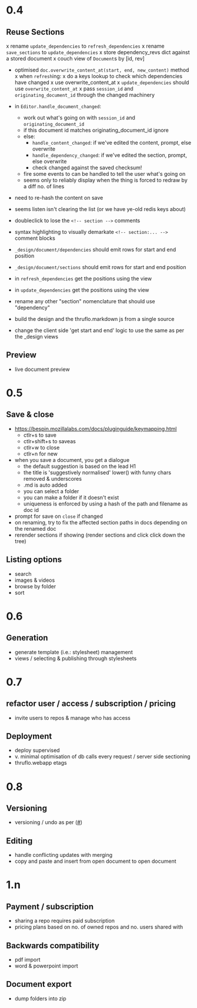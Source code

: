 
# 0.4

## Reuse Sections

x rename `update_dependencies` to `refresh_dependencies`
x rename `save_sections` to `update_dependencies`
x store dependency_revs dict against a stored document
x couch view of `Document`s by [id, rev]
+ optimised `doc.overwrite_content_at(start, end, new_content)` method
x when `refresh`ing:
  x do a keys lookup to check which dependencies have changed
  x use overwrite_content_at
x `update_dependencies` should use `overwrite_content_at`
x pass ``session_id`` and ``originating_document_id`` through the changed machinery

+ in `Editor.handle_document_changed`:
  + work out what's going on with `session_id` and `originating_document_id`
  + if this document id matches originating_document_id ignore
  + else:
    + `handle_content_changed`: if we've edited the content, prompt, else overwrite
    + `handle_dependency_changed`: if we've edited the section, prompt, else overwrite
    + check changed against the saved checksum!
  * fire some events to can be handled to tell the user what's going on
  * seems only to reliably display when the thing is forced to redraw by a diff no. of lines
* need to re-hash the content on save

* seems listen isn't clearing the list (or we have ye-old redis keys about)

* doubleclick to lose the `<!-- section -->` comments
* syntax highlighting to visually demarkate `<!-- section:... -->` comment blocks

* `_design/document/dependencies` should emit rows for start and end position
* `_design/document/sections` should emit rows for start and end position
* in `refresh_dependencies` get the positions using the view
* in `update_dependencies` get the positions using the view
* rename any other "section" nomenclature that should use "dependency"
* build the design and the thruflo.markdown js from a single source
* change the client side 'get start and end' logic to use the same as per the _design views

## Preview

* live document preview


# 0.5

## Save & close

* https://bespin.mozillalabs.com/docs/pluginguide/keymapping.html
  * ctlr+s to save
  * ctlr+shift+s to saveas
  * ctlr+w to close
  * ctlr+n for new
* when you save a document, you get a dialogue
  * the default suggestion is based on the lead H1
  * the title is 'suggestively normalised' lower() with funny chars removed & underscores
  * .md is auto added
  * you can select a folder
  * you can make a folder if it doesn't exist
  * uniqueness is enforced by using a hash of the path and filename as doc id
* prompt for save on `close` if changed
* on renaming, try to fix the affected section paths in docs depending on the renamed doc
* rerender sections if showing (render sections and click click down the tree)

## Listing options

* search
* images & videos
* browse by folder
* sort


# 0.6

## Generation

* generate template (i.e.: stylesheet) management
* views / selecting & publishing through stylesheets


# 0.7

## refactor user / access / subscription / pricing

* invite users to repos & manage who has access

## Deployment

* deploy supervised
* v. minimal optimisation of db calls every request / server side sectioning
* thruflo.webapp etags


# 0.8

## Versioning

* versioning / undo as per ([#][couchversioning]) 

## Editing

* handle conflicting updates with merging
* copy and paste and insert from open document to open document


# 1.n

## Payment / subscription

* sharing a repo requires paid subscription
* pricing plans based on no. of owned repos and no. users shared with

## Backwards compatibility

* pdf import
* word & powerpoint import

## Document export

* dump folders into zip


[couchversioning]: http://blog.couch.io/post/632718824/simple-document-versioning-with-couchdb

